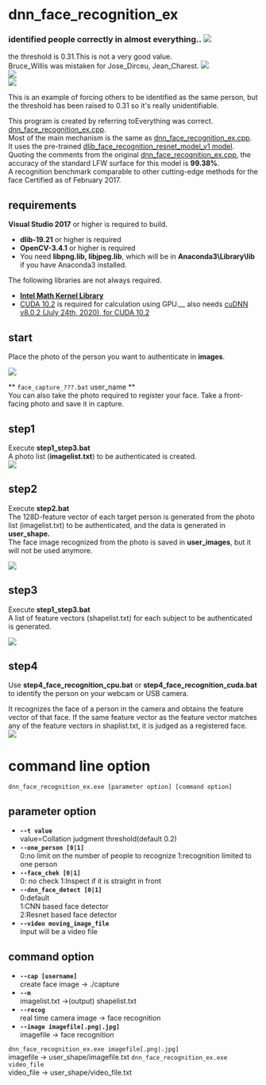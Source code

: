 # dnn_face_recognition_ex  

### identified people correctly in almost everything..  <img src="./images/output.png"/>  
the threshold is 0.31.This is not a very good value.  
Bruce_Willis was mistaken for Jose_Dirceu, Jean_Charest.
<img src="./images/error_output.png"/>  
<img src="./images/Jean_Charest_0010.jpg"/>  
<img src="./images/Jose_Dirceu_0002.jpg"/>  


This is an example of forcing others to be identified as the same person, but the threshold has been raised to 0.31 so it's really unidentifiable.

This program is created by referring toEverything was correct. [dnn_face_recognition_ex.cpp](http://dlib.net/dnn_face_recognition_ex.cpp.html).  
Most of the main mechanism is the same as [dnn_face_recognition_ex.cpp](http://dlib.net/dnn_face_recognition_ex.cpp.html).  
	It uses the pre-trained [dlib_face_recognition_resnet_model_v1 model](https://github.com/davisking/dlib-models).  
Quoting the comments from the original [dnn_face_recognition_ex.cpp](http://dlib.net/dnn_face_recognition_ex.cpp.html),	the accuracy of the standard LFW surface for this model is **99.38%**.  
A recognition benchmark comparable to other cutting-edge methods for the face Certified as of February 2017.  

## requirements
**Visual Studio 2017** or higher is required to build.  

- **dlib-19.21** or higher is required
- **OpenCV-3.4.1** or higher is required
- You need **libpng.lib, libjpeg.lib**, which will be in **Anaconda3\Library\lib** if you have Anaconda3 installed.

The following libraries are not always required.  
- **[Intel Math Kernel Library](https://software.intel.com/content/www/us/en/develop/tools/math-kernel-library.html)**
- [CUDA 10.2](https://developer.nvidia.com/cuda-10.2-download-archive) is required for calculation using GPU.__
also needs [cuDNN v8.0.2 (July 24th, 2020), for CUDA 10.2](https://developer.nvidia.com/cudnn)


## start  
Place the photo of the person you want to authenticate in **images**.  

<img src="./images/image00.png"/>  


** `face_capture_???.bat` user_name **  
You can also take the photo required to register your face.
Take a front-facing photo and save it in capture.  


## step1  
Execute **step1_step3.bat**  
A photo list (**imagelist.txt**) to be authenticated is created.  
<img src="./images/image05.png"/>  

## step2  
Execute **step2.bat**  
The 128D-feature vector of each target person is generated from the photo list (imagelist.txt) to be authenticated, and the data is generated in **user_shape.**  
The face image recognized from the photo is saved in **user_images**, but it will not be used anymore.  

<img src="./images/image08.png"/>  

## step3  
Execute **step1_step3.bat**  
A list of feature vectors (shapelist.txt) for each subject to be authenticated is generated.  

<img src="./images/image04.png"/>  

## step4
Use **step4_face_recognition_cpu.bat** or **step4_face_recognition_cuda.bat** to identify the person on your webcam or USB camera.  

It recognizes the face of a person in the camera and obtains the feature vector of that face.
If the same feature vector as the feature vector matches any of the feature vectors in shaplist.txt, it is judged as a registered face.  
<img src="./images/image07.png"/>  

# command line option
`dnn_face_recognition_ex.exe [parameter option] [command option]`
## parameter option
- **`--t value`**  
    value=Collation judgment threshold(default 0.2)
- **`--one_person [0|1]`**  
    0:no limit on the number of people to recognize
    1:recognition limited to one person
- **`--face_chek [0|1]`**  
    0: no check  1:Inspect if it is straight in front  
- **`--dnn_face_detect [0|1]`**  
    0:default  
    1:CNN based face detector  
    2:Resnet based face detector  
- **`--video moving_image_file`**  
    Input will be a video file  
    
    
## command option  
- **`--cap [username]`**  
    create face image -> ./capture
- **`--m`**  
    imagelist.txt ->(output) shapelist.txt
- **`--recog`**  
    real time camera image -> face recognition
- **`--image imagefile[.png|.jpg]`**  
    imagefile -> face recognition

    
`dnn_face_recognition_ex.exe imagefile[.png|.jpg]`  
   imagefile -> user_shape/imagefile.txt
`dnn_face_recognition_ex.exe video_file`  
   video_file -> user_shape/video_file.txt   